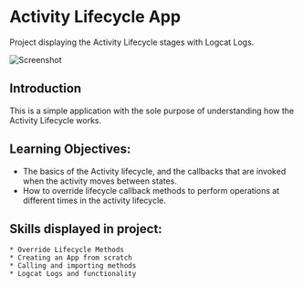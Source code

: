 Activity Lifecycle App 
=====================

Project displaying the Activity Lifecycle stages with Logcat Logs.

![Screenshot](https://user-images.githubusercontent.com/92341925/200994475-77a4f5e9-7525-46b0-a4b7-af17a689c035.png)


Introduction
------------

This is a simple application with the sole purpose of understanding how the Activity Lifecycle works.


Learning Objectives:
--------------

- The basics of the Activity lifecycle, and the callbacks that are invoked when the activity moves between states.
- How to override lifecycle callback methods to perform operations at different times in the activity lifecycle.



Skills displayed in project:
---------------

    * Override Lifecycle Methods 
    * Creating an App from scratch
    * Calling and importing methods
    * Logcat Logs and functionality
    
